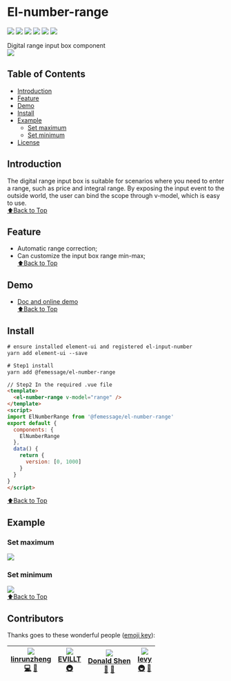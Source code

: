 # El-number-range

[![](https://cdn.nlark.com/yuque/0/2019/svg/224563/1561960751889-d4d8cf71-81dd-4316-b470-96ec2f671707.svg#align=left&display=inline&height=20&originHeight=20&originWidth=90&size=0&status=done&width=90)](https://travis-ci.com/FEMessage/el-number-range)
[![](https://img.shields.io/npm/dm/@femessage/el-number-range.svg#align=left&display=inline&height=20&originHeight=20&originWidth=134&status=done&width=134)](https://www.npmjs.com/package/@femessage/el-number-range)
[![](https://img.shields.io/npm/v/@femessage/el-number-range.svg#align=left&display=inline&height=20&originHeight=20&originWidth=80&status=done&width=80)](https://www.npmjs.com/package/@femessage/el-number-range)
[![](https://img.shields.io/npm/l/@femessage/el-number-range.svg#align=left&display=inline&height=20&originHeight=20&originWidth=78&status=done&width=78)](https://github.com/FEMessage/el-number-range/blob/master/LICENSE)
[![](https://img.shields.io/badge/PRs-welcome-brightgreen.svg#align=left&display=inline&height=20&originHeight=20&originWidth=90&status=done&width=90)](https://github.com/FEMessage/el-number-range/pulls)
![](https://img.shields.io/badge/%F0%9F%A4%96-release%20notes-00B2EE.svg#align=left&display=inline&height=20&originHeight=20&originWidth=104&status=done&width=104)

Digital range input box component<br />![](https://cdn.nlark.com/yuque/0/2019/png/224563/1561960749041-53b1cf53-f39d-4353-a450-5ed0e59fb061.png#align=left&display=inline&height=298&originHeight=298&originWidth=1034&size=0&status=done&width=1034)

<a name="65f5152b"></a>
## Table of Contents

- [Introduction](#introduction)
- [Feature](#feature)
- [Demo](#demo)
- [Install](#install)
- [Example](#example)
  - [Set maximum](#%E8%AE%BE%E7%BD%AE%E6%9C%80%E5%A4%A7%E5%80%BC)
  - [Set minimum](#%E8%AE%BE%E7%BD%AE%E6%9C%80%E5%B0%8F%E5%80%BC)
- [License](#license)

<a name="Introduction"></a>
## Introduction

The digital range input box is suitable for scenarios where you need to enter a range, such as price and integral range. By exposing the input event to the outside world, the user can bind the scope through v-model, which is easy to use.<br />[⬆Back to Top](#table-of-contents)

<a name="Feature"></a>
## Feature

- Automatic range correction;
- Can customize the input box range min-max;<br />[⬆Back to Top](#table-of-contents)

<a name="Demo"></a>
## Demo

- [Doc and online demo](https://femessage.github.io/el-number-range/)<br />[⬆Back to Top](#table-of-contents)

<a name="Install"></a>
## Install

```html
# ensure installed element-ui and registered el-input-number
yarn add element-ui --save

# Step1 install
yarn add @femessage/el-number-range
```

```html
// Step2 In the required .vue file
<template>
  <el-number-range v-model="range" />
</template>
<script>
import ElNumberRange from '@femessage/el-number-range'
export default {
  components: {
    ElNumberRange
  },
  data() {
    return {
      version: [0, 1000]
    }
  }
}
</script>
```

[⬆Back to Top](#table-of-contents)

<a name="Example"></a>
## Example

<a name="d00f99fd"></a>
### Set maximum

![](https://cdn.nlark.com/yuque/0/2019/png/224563/1561960748788-c67bb853-ea3e-43b6-b7e7-839ca6c23868.png#align=left&display=inline&height=904&originHeight=904&originWidth=1758&size=0&status=done&width=1758)

<a name="e993ecfb"></a>
### Set minimum

![](https://cdn.nlark.com/yuque/0/2019/png/224563/1561960749222-35cf5922-a17b-422f-ad79-b60d459ded9f.png#align=left&display=inline&height=904&originHeight=904&originWidth=1758&size=0&status=done&width=1758)<br />[⬆Back to Top](#table-of-contents)

<a name="Contributors"></a>
## Contributors

Thanks goes to these wonderful people ([emoji key](https://allcontributors.org/docs/en/emoji-key)):

| [![](https://avatars0.githubusercontent.com/u/20603896?v=4#alt=linrunzheng&width=100)<br />**linrunzheng**](https://github.com/linrunzheng)<br />[💻](https://github.com/FEMessage/el-number-range/commits?author=linrunzheng) [📖](https://github.com/FEMessage/el-number-range/commits?author=linrunzheng) | [![](https://avatars3.githubusercontent.com/u/19513289?v=4#alt=EVILLT&width=100)<br />**EVILLT**](https://evila.me)<br />[🚇](#infra-evillt) | [![](https://avatars3.githubusercontent.com/u/19591950?v=4#alt=Donald%20Shen&width=100)<br />**Donald Shen**](https://donaldshen.github.io/portfolio)<br />[🐛](https://github.com/FEMessage/el-number-range/issues?q=author%3Adonaldshen) [📖](https://github.com/FEMessage/el-number-range/commits?author=donaldshen) | [![](https://avatars3.githubusercontent.com/u/9384365?v=4#alt=levy&width=100)<br />**levy**](https://github.com/levy9527/blog)<br />[🚇](#infra-levy9527) [👀](#review-levy9527) |
| --- | --- | --- | --- |


